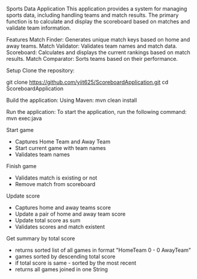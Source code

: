 Sports Data Application
This application provides a system for managing sports data, including handling teams and match results. The primary function is to calculate and display the scoreboard based on matches and validate team information. 

Features
Match Finder: Generates unique match keys based on home and away teams.
Match Validator: Validates team names and match data.
Scoreboard: Calculates and displays the current rankings based on match results.
Match Comparator: Sorts teams based on their performance.

Setup
Clone the repository:

git clone https://github.com/yiit625/ScoreboardApplication.git
cd ScoreboardApplication

Build the application:
Using Maven:
mvn clean install

Run the application:
To start the application, run the following command:
mvn exec:java

Start game
* Captures Home Team and Away Team
* Start current game with team names
* Validates team names

Finish game
* Validates match is existing or not
* Remove match from scoreboard

Update score
* Captures home and away teams score
* Update a pair of home and away team score
* Update total score as sum
* Validates scores and match existent

Get summary by total score
* returns sorted list of all games in format "HomeTeam 0 - 0 AwayTeam"
* games sorted by descending total score
* if total score is same - sorted by the most recent
* returns all games joined in one String

